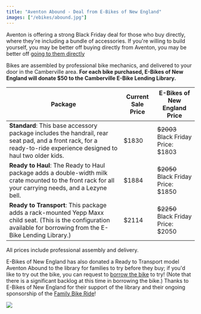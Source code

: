 ```yaml
---
title: "Aventon Abound - Deal from E-Bikes of New England"
images: ["/ebikes/abound.jpg"]
---
```


Aventon is offering a strong Black Friday deal for those who buy directly, where they're including a bundle of accessories. If you're willing to build yourself, you may be better off buying directly from Aventon, you may be better off [going to them directly](https://www.aventon.com/products/abound-ebike?variant=42319517483203)

<!--The Camberville E-Bike Lending Library has partnered with E-Bikes of New
England to offer a discount on a package deal with accessories for the Aventon
Abound.-->

Bikes are assembled by professional bike mechanics, and delivered to your door
in the Camberville area. **For each bike purchased, E-Bikes of New England will
donate $50 to the Camberville E-Bike Lending Library.**

| Package | Current Sale Price | E-Bikes of New England Price |
| ------- | ------------------ | ---------------------------- |
| **Standard**: This base accessory package includes the handrail, rear seat pad, and a front rack, for a ready-to-ride experience designed to haul two older kids. | $1830 | <s>$2003</s> <br /> Black Friday Price: $1803 |
| **Ready to Haul**: The Ready to Haul package adds a double-width milk crate mounted to the front rack for all your carrying needs, and a Lezyne bell. | $1884 | <s>$2050</s> <br /> Black Friday Price: $1850 |
| **Ready to Transport**:  This package adds a rack-mounted Yepp Maxx child seat. (This is the configuration available for borrowing from the E-Bike Lending Library.) | $2114 |  <s>$2250</s> <br /> Black Friday Price: $2050 |

All prices include professional assembly and delivery.

E-Bikes of New England has also donated a Ready to Transport model Aventon Abound to the library for families to try before they buy; if you'd like to try out the bike, you can request to [borrow the bike](https://forms.gle/WkBo3KS4jfbQtgAr7) to try! (Note that there is a significant backlog at this time in borrowing the bike.) Thanks to E-Bikes of New England for their support of the library and their ongoing sponsorship of the [Family Bike Ride](https://www.familybikeride.org/)!


<img src="/ebikesne.jpg" />
